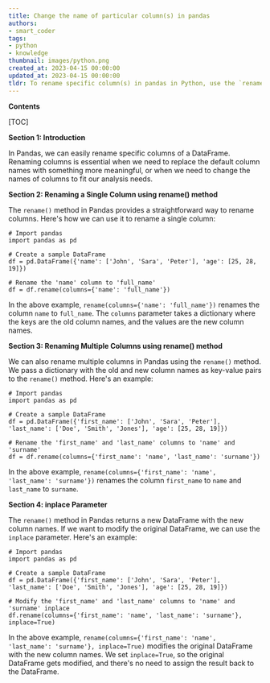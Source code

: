```yaml
---
title: Change the name of particular column(s) in pandas
authors:
- smart_coder
tags:
- python
- knowledge
thumbnail: images/python.png
created_at: 2023-04-15 00:00:00
updated_at: 2023-04-15 00:00:00
tldr: To rename specific column(s) in pandas in Python, use the `rename()` method with a dictionary of old and new column names.
---
```


**Contents**

[TOC]

**Section 1: Introduction**

In Pandas, we can easily rename specific columns of a DataFrame. Renaming columns is essential when we need to replace the default column names with something more meaningful, or when we need to change the names of columns to fit our analysis needs.



**Section 2: Renaming a Single Column using rename() method**

The `rename()` method in Pandas provides a straightforward way to rename columns. Here's how we can use it to rename a single column:

```
# Import pandas
import pandas as pd

# Create a sample DataFrame
df = pd.DataFrame({'name': ['John', 'Sara', 'Peter'], 'age': [25, 28, 19]})

# Rename the 'name' column to 'full_name'
df = df.rename(columns={'name': 'full_name'})
```

In the above example, `rename(columns={'name': 'full_name'})` renames the column `name` to `full_name`. The `columns` parameter takes a dictionary where the keys are the old column names, and the values are the new column names.



**Section 3: Renaming Multiple Columns using rename() method**

We can also rename multiple columns in Pandas using the `rename()` method. We pass a dictionary with the old and new column names as key-value pairs to the `rename()` method. Here's an example:

```
# Import pandas
import pandas as pd

# Create a sample DataFrame
df = pd.DataFrame({'first_name': ['John', 'Sara', 'Peter'], 'last_name': ['Doe', 'Smith', 'Jones'], 'age': [25, 28, 19]})

# Rename the 'first_name' and 'last_name' columns to 'name' and 'surname'
df = df.rename(columns={'first_name': 'name', 'last_name': 'surname'})
```

In the above example, `rename(columns={'first_name': 'name', 'last_name': 'surname'})` renames the column `first_name` to `name` and `last_name` to `surname`.



**Section 4: inplace Parameter**

The `rename()` method in Pandas returns a new DataFrame with the new column names. If we want to modify the original DataFrame, we can use the `inplace` parameter. Here's an example:

```
# Import pandas
import pandas as pd

# Create a sample DataFrame
df = pd.DataFrame({'first_name': ['John', 'Sara', 'Peter'], 'last_name': ['Doe', 'Smith', 'Jones'], 'age': [25, 28, 19]})

# Modify the 'first_name' and 'last_name' columns to 'name' and 'surname' inplace
df.rename(columns={'first_name': 'name', 'last_name': 'surname'}, inplace=True)
```

In the above example, `rename(columns={'first_name': 'name', 'last_name': 'surname'}, inplace=True)` modifies the original DataFrame with the new column names. We set `inplace=True`, so the original DataFrame gets modified, and there's no need to assign the result back to the DataFrame.
